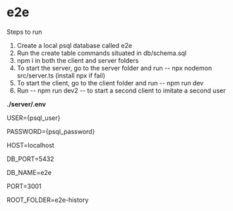 # e2e

Steps to run

1. Create a local psql database called e2e
2. Run the create table commands situated in db/schema.sql
3. npm i in both the client and server folders
4. To start the server, go to the server folder and run -- npx nodemon src/server.ts (install npx if fail)
5. To start the client, go to the client folder and run -- npm run dev
6. Run -- npm run dev2 -- to start a second client to imitate a second user

**./server/.env**

USER={psql_user}

PASSWORD={psql_password}

HOST=localhost

DB_PORT=5432

DB_NAME=e2e

PORT=3001

ROOT_FOLDER=e2e-history
